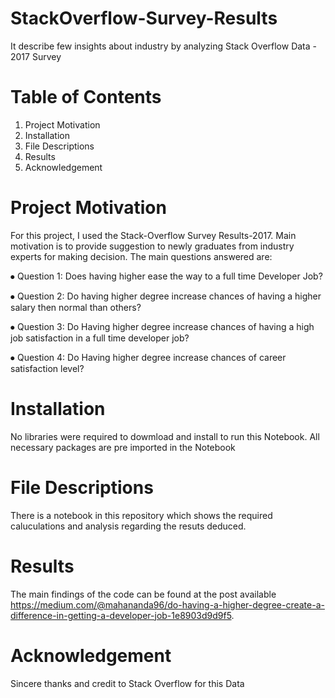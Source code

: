 # StackOverflow-Survey-Results
It describe few insights about industry by analyzing Stack Overflow Data - 2017 Survey
# Table of Contents
1) Project Motivation
2) Installation
3) File Descriptions
4) Results
5) Acknowledgement


# Project Motivation
For this project, I used the Stack-Overflow Survey Results-2017. Main motivation is to provide suggestion to newly graduates from industry experts for making decision.
The main questions answered are:

⦁	Question 1: Does having higher ease the way to a full time Developer Job?

⦁	Question 2: Do having higher degree increase chances of having a higher salary then normal than others?

⦁	Question 3: Do Having higher degree increase chances of having a high job satisfaction in a full time developer job?

⦁	Question 4: Do Having higher degree increase chances of career satisfaction level?

# Installation
No libraries were required to dowmload and install to run this Notebook. All necessary packages are pre imported in the Notebook

# File Descriptions
There is a notebook in this repository which shows the required caluculations and analysis regarding the resuts deduced.

# Results
The main findings of the code can be found at the post available https://medium.com/@mahananda96/do-having-a-higher-degree-create-a-difference-in-getting-a-developer-job-1e8903d9d9f5.

# Acknowledgement
Sincere thanks and credit to Stack Overflow for this Data

